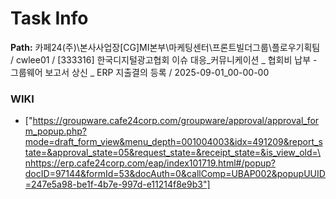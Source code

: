 # Task Info

**Path:** 카페24(주)\본사사업장\[CG]MI본부\마케팅센터\프론트빌더그룹\플로우기획팀 / cwlee01 / [333316] 한국디지털광고협회 이슈 대응_커뮤니케이션 _ 협회비 납부 - 그룹웨어 보고서 상신 _ ERP 지출결의 등록 / 2025-09-01_00-00-00

### WIKI
- ["https://groupware.cafe24corp.com/groupware/approval/approval_form_popup.php?mode=draft_form_view&menu_depth=001004003&idx=491209&report_state=&approval_state=05&request_state=&receipt_state=&is_view_old=\nhttps://erp.cafe24corp.com/eap/index101719.html#/popup?docID=97144&formId=53&docAuth=0&callComp=UBAP002&popupUUID=247e5a98-be1f-4b7e-997d-e11214f8e9b3"]

